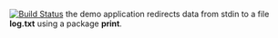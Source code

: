 [![Build Status](https://travis-ci.org/Alexey01M/lab10.svg?branch=master)](https://travis-ci.org/Alexey01M/lab10)
the demo application redirects data from stdin to a file **log.txt** using a package **print**.
